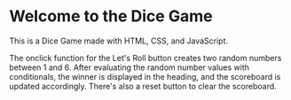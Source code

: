 # Welcome to the Dice Game

This is a Dice Game made with HTML, CSS, and JavaScript.

The onclick function for the Let's Roll button creates two random numbers between 1 and 6. After evaluating the random number values with conditionals, the winner is displayed in the heading, and the scoreboard is updated accordingly. There's also a reset button to clear the scoreboard.
